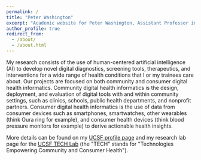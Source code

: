 ```yaml
---
permalink: /
title: "Peter Washington"
excerpt: "Academic website for Peter Washington, Assistant Professor in Computer Science at the University of Hawaii at Manoa"
author_profile: true
redirect_from: 
  - /about/
  - /about.html
---
```



My research consists of the use of human-centered artificial intelligence (AI) to develop novel digital diagnostics, screening tools, therapeutics, and interventions for a wide range of health conditions that I or my trainees care about. Our projects are focused on both community and consumer digital health informatics. Community digital health informatics is the design, deployment, and evaluation of digital tools with and within community settings, such as clinics, schools, public health departments, and nonprofit partners. Consumer digital health informatics is the use of data from consumer devices such as smartphones, smartwatches, other wearables (think Oura ring for example), and consumer health devices (think blood pressure monitors for example) to derive actionable health insights.

More details can be found on my <a href="https://profiles.ucsf.edu/peter.washington" target="_blank">UCSF profile page</a> and my research lab page for the <a href="https://techlab.ucsf.edu/" target="_blank">UCSF TECH Lab</a> (the "TECH" stands for "Technologies Empowering Community and Consumer Health"). 

